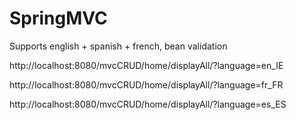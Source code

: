 # SpringMVC

Supports english + spanish + french, bean validation

http://localhost:8080/mvcCRUD/home/displayAll/?language=en_IE

http://localhost:8080/mvcCRUD/home/displayAll/?language=fr_FR

http://localhost:8080/mvcCRUD/home/displayAll/?language=es_ES


